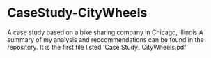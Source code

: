 # CaseStudy-CityWheels
A case study based on a bike sharing company in Chicago, Illinois
A summary of my analysis and reccommendations can be found in the repository. It is the first file listed 'Case Study_ CityWheels.pdf' 
